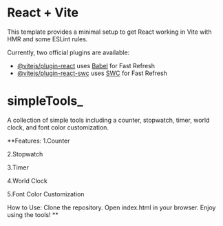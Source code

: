 # React + Vite

This template provides a minimal setup to get React working in Vite with HMR and some ESLint rules.

Currently, two official plugins are available:

- [@vitejs/plugin-react](https://github.com/vitejs/vite-plugin-react/blob/main/packages/plugin-react/README.md) uses [Babel](https://babeljs.io/) for Fast Refresh
- [@vitejs/plugin-react-swc](https://github.com/vitejs/vite-plugin-react-swc) uses [SWC](https://swc.rs/) for Fast Refresh
# simpleTools_

A collection of simple tools including a counter, stopwatch, timer, world clock, and font color customization.

**Features:
1.Counter

2.Stopwatch

3.Timer

4.World Clock

5.Font Color Customization


How to Use:
Clone the repository.
Open index.html in your browser.
Enjoy using the tools!
**
